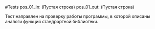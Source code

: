 #Tests
pos_01_in: (Пустая строка)
pos_01_out: (Пустая строка)

Тест направлен на проверку работы программы, в которой описаны аналоги функций стандрартной библиотеки.
